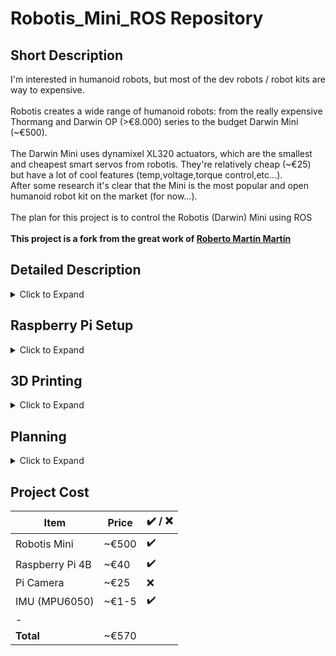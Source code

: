 # Robotis_Mini_ROS Repository

## Short Description
I'm interested in humanoid robots, but most of the dev robots / robot kits are way to expensive.
<br><br>
Robotis creates a wide range of humanoid robots: from the really expensive Thormang and Darwin OP (>€8.000) series to the budget Darwin Mini (\~€500).
<br><br>
The Darwin Mini  uses dynamixel XL320 actuators, which are the smallest and cheapest smart servos from robotis.
They're relatively cheap (\~€25) but have a lot of cool features (temp,voltage,torque control,etc...).
<br>
After some research it's clear that the Mini is the most popular and open humanoid robot kit on the market (for now...).
<br><br>
The plan for this project is to control the Robotis (Darwin) Mini using ROS
<br><br>
**This project is a fork from the great work of [Roberto Martín Martín](https://github.com/roberto-martinmartin/robotis_mini)**

## Detailed Description
<details>
  <summary>Click to Expand</summary>
	
- I don't know yet if the code made by Martin will be useful as he used potpy and a direct connection to the servos to control his Mini.
- I'm planning on using the OpenCM9.04 to send and recieve data from the servos and to ROS topics using ROSSerial.
- The OpenCM9.04 will be connected to the Raspberry Pi using a usb cable and the Pi will be running ROS.
- the MPU6050 will be connected to the OpenCM9.04, as it's just a fancy arduino board, and send important data to a ROS topic using ROSSerial.
- A camera will be connected to the Pi for OpenCV.
- The goal of this project is to learn more about humanoid robots and how to program them.

</details>

## Raspberry Pi Setup
<details>
  <summary>Click to Expand</summary>
	
* [Raspberry Pi 4B](https://www.raspberrypi.org/products/raspberry-pi-4-model-b/?resellerType=home) 
	* [LuUbuntu 16.04](https://downloads.ubiquityrobotics.com/pi.html)  
		* Official Ubuntu Xenial 16.04 didn't boot on the Pi 4B (bootloop)...
		* Raspbian image with pre-installed ROS from Robotis didn't work (non-installable ROS packages) ...
	Eventually I found an image made by Ubiquity Robotics which is based on Ubuntu 16.04 and has ROS Kinetic pre-installed + it runs on the Pi 4B!**
	* [ROS Kinetic (desktop-full)](http://wiki.ros.org/kinetic) 
	**! ROS Kinetic has been chosen because it's the most used version of ROS !**
	* Installed VNC server and added a cronjob to be able to access the pi's desktop remotely in the future (vnc has built-in virtual desktop so it works without a hdmi connection)
	* Overclocked the Pi to 1.75Ghz because why not

</details>

## 3D Printing
<details>
  <summary>Click to Expand</summary>
I've printed several parts for this project:
	
* Raspberry Pi 4B case
* Raspberry Pi attachment for Robotis Mini
* Structure to hold the Mini in standing position when off
	
**Please check the 3D_Files folder in this repo for more info and photos**	
</details>

## Planning
<details>
  <summary>Click to Expand</summary>
	
* Robotis Mini
	* buy ✔️
	* build ✔️
	* test max load (weight):✔️ Looks to be ok, but the center of cravity has obviously changed
		* I can always remove the included batteries to remove some weight if necessary (even though this would change the center of gravity even more).
		* If I see that the robot works less optimal with the added Raspberry pi, I can always remove it for now and thether the robot to it.
		* [Video of Mini Doing Squads with his Raspberry Pi backpack](https://youtu.be/nuyvmqLuNoM)
	* 3d print RPi mount ✔️



	
* 3D print
	* Custom Pi Case ✔️
	* Custom piece to attach Pi to the back of the Mini ✔️
	* Custom piece for camera in head
	
* IMU MPU-6050
	* buy ✔️
	* install on OpenCM9.04

* Raspberry Camera
	* buy
	* install on Pi

* Basic software Setup
	* Control dynamixel servos using OpenCM9.04
		* trying 3 different libraries from Robotis:
			* ❌ Dynamixel2Arduino: really easy and straight-forward but maybe not complex enough
			* ✔️ DynamixelWorkbench: more complicated but has built-in XL320.msg for ROS which is a great thing for later 
			* ❌ DynamixelSDK: This is some complex stuff, I want to stay away from that if I can hahaha
	* Implement ROS on OpenCM9.04
		* publish all info from servos✔️,IMU,raspberry
		* subcribe to get positions for servos
	* implement OpenCV on Pi with camera
	
* Advanced Programming
	* implement FABRIK (Inverse Kinematic) in Mini movement
		* [ikpy](https://github.com/Phylliade/ikpy) could be a premade option
	* Make Mini dynamicly stable using IMU data
	* Make Mini walk using Fabrik
	* Make Mini walk on (small) stairs
	* Detect object and follow people
	
</details>

## Project Cost

| **Item** | **Price** | ✔️ / ❌ |
|----------|-----------|---------|
|Robotis Mini	|~€500	|✔️	|
|Raspberry Pi 4B|~€40	|✔️	|
|Pi Camera	|~€25	|❌	|
|IMU (MPU6050)	|~€1-5	|✔️	|
|-		|	|	|
|**Total**	|~€570	|	|
